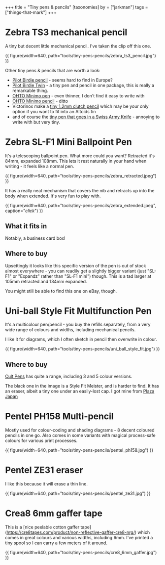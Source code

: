 +++
title = "Tiny pens & pencils"
[taxonomies]
by = ["jarkman"]
tags = ["things-that-mark"]
+++



# Zebra TS3 mechanical pencil

A tiny but decent little mechanical pencil. I've taken the clip off this one.

{{ figure(width=640, path="tools/tiny-pens-pencils/zebra_ts3_pencil.jpg") }}

Other tiny pens & pencils that are worth a look:
- [Pilot Birdie pencil](https://www.discovery-japan.me/category/select/pid/51110/language/en/currency/JPY) - seems hard to find in Europe?
- [Pilot Birdie Twin](https://www.pilotpen.eu/en/collections/product-categories/birdie-twin-mechanical-pencil-0-5-mm.html) - a tiny pen and pencil in one package, this is really a remarkable thing.
- [OHTO Minimo pen](https://cultpens.com/products/ohto-minimo-ballpoint-pen) - even thinner, I don't find it easy to write with
- [OHTO Minimo pencil](https://cultpens.com/products/ohto-minimo-mechanical-pencil) - ditto
- Victorinox make a [tiny 1.2mm clutch pencil](https://www.swissworld.it/en/victorinox-spare-mini-pencil.html) which may be your only option if you want to fit into an Altoids tin
- and of course the [tiny pen that goes in a Swiss Army Knife](https://www.knivesandtools.co.uk/en/pt/-victorinox-a-3644-pen-large.htm) - annoying to write with but very tiny.




# Zebra SL-F1 Mini Ballpoint Pen

It's a telescoping ballpoint pen. What more could you want? Retracted it's 84mm, expanded 108mm. This lets it rest naturally in your hand when writing - it feels like a normal pen.

{{ figure(width=640, path="tools/tiny-pens-pencils/zebra_retracted.jpeg") }}

It has a really neat mechanism that covers the nib and retracts up into the body when
extended. It's very fun to play with.

{{ figure(width=640, path="tools/tiny-pens-pencils/zebra_extended.jpeg", caption="*click*") }}

## What it fits in
Notably, a business card box!

## Where to buy
Upsettingly it looks like this specific version of the pen is out of stock almost everywhere -
you can readily get a slightly bigger variant (just "SL-F1" or "Expandz" rather than
"SL-F1 mini") though. This is a tad larger at 105mm retracted and 134mm expanded. 

You might still be able to find this one on eBay, though.


# Uni-ball Style Fit Multifunction Pen

It's a multicolour pen/pencil - you buy the refills separately, from a very wide range of colours and widths, including mechanical pencils.

I like it for diagrams, which I often sketch in pencil then overwrite in colour.

{{ figure(width=640, path="tools/tiny-pens-pencils/uni_ball_style_fit.jpg") }}

## Where to buy

[Cult Pens](https://cultpens.com/products/uni-ball-style-fit-customisable-5-colour-multifunction-pen) has quite a range, including 3 and 5 colour versions.

The black one in the image is a Style Fit Meister, and is harder to find. It has an eraser, albeit a tiny one under an easily-lost cap.
I got mine from [Plaza Japan](https://www.plazajapan.com/4902778137345/?setCurrencyId=1&gad_source=1)

# Pentel PH158 Multi-pencil

Mostly used for colour-coding and shading diagrams - 8 decent coloured pencils in one go. Also comes in some variants with magical process-safe colours for various print processes.

{{ figure(width=640, path="tools/tiny-pens-pencils/pentel_ph158.jpg") }}

# Pentel ZE31 eraser

I like this because it will erase a thin line.

{{ figure(width=640, path="tools/tiny-pens-pencils/pentel_ze31.jpg") }}

# Crea8 6mm gaffer tape

This is a [nice peelable cotton gaffer tape] (https://cre8tapes.com/product/non-reflective-gaffer-cre8-nrg/) which comes in great colours and various widths, including 6mm. I've printed a tiny spool so I can carry a few meters of it around.

{{ figure(width=640, path="tools/tiny-pens-pencils/cre8_6mm_gaffer.jpg") }}

